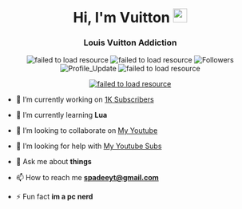 <!--introduction-->
<h1 align="center">
  Hi, I'm Vuitton

<!--wave gif-->
<img src="assets/img/wave.gif" width="28">
	
<!--tagline-->
<h3 align="center">Louis Vuitton Addiction</h3>

<!--badges-->
<p align="center">
<img src="https://img.shields.io/github/stars/Vuitton?color=yellow&label=User%20Stars&logo=github&logoColor=yellow&style=fflat-square" alt="failed to load resource">
<img src="https://komarev.com/ghpvc/?username=Vuitton" alt="failed to load resource"/>
<img alt="Followers" src="https://img.shields.io/github/followers/Vuitton?color=4C1&logo=github&style=fflat-square"></a>
<img alt="Profile_Update" src="https://img.shields.io/github/last-commit/Vuitton/Vuitton?label=Profile%20update&style=fflat-square"></a>
<img src="https://dcbadge.vercel.app/api/shield/1095091588813836289?style=flat" alt="failed to load resource"/></a>
</p>

<!--typing-->
<p align="center">
<a href="https://git.io/typing-svg"><img src="https://readme-typing-svg.herokuapp.com?font=Fira+Code&pause=1000&color=00F700&center=true&vCenter=true&width=600&lines=Hi+%F0%9F%91%8B%2C+im+OMEGA!;I+mainly+use+HTML%2C+JavaScript+and+C%2B%2B.+%F0%9F%96%A5;I+am+completely+self-taught.+%F0%9F%93%9A;I+have+three+years+of+coding+experience.+%E2%8F%B0;Please+follow+me+if+you+enjoy+my+work.+%F0%9F%99%8F;Thanks+for+visiting+my+profile!+%F0%9F%99%8C" alt="failed to load resource" /></a>
	
<!--about me-->  
- 🔭 I’m currently working on [1K Subscribers](https://www.youtube.com/@VuittonGD/featured)
	
- 🌱 I’m currently learning **Lua**
	
- 👯 I’m looking to collaborate on [My Youtube](https://www.youtube.com/@VuittonGD/featured)
	
- 🤝 I’m looking for help with [My Youtube Subs](https://www.youtube.com/@VuittonGD/featured)
	
- 💬 Ask me about **things**
	
- 📫 How to reach me **spadeeyt@gmail.com**
	
- ⚡ Fun fact **im a pc nerd**

